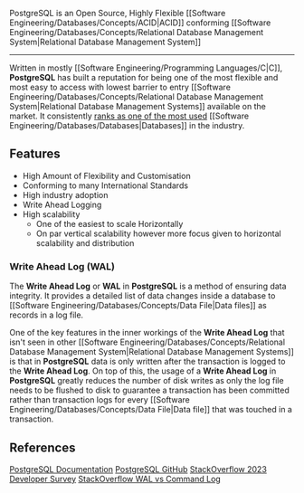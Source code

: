 PostgreSQL is an Open Source, Highly Flexible [[Software Engineering/Databases/Concepts/ACID|ACID]] conforming [[Software Engineering/Databases/Concepts/Relational Database Management System|Relational Database Management System]] 

----

Written in mostly [[Software Engineering/Programming Languages/C|C]], **PostgreSQL** has built a reputation for being one of the most flexible and most easy to access with lowest barrier to entry [[Software Engineering/Databases/Concepts/Relational Database Management System|Relational Database Management Systems]] available on the market. It consistently [ranks as one of the most used](https://survey.stackoverflow.co/2023/#section-most-popular-technologies-databases) [[Software Engineering/Databases/Databases|Databases]] in the industry.

## Features

- High Amount of Flexibility and Customisation
- Conforming to many International Standards
- High industry adoption
- Write Ahead Logging
- High scalability
	- One of the easiest to scale Horizontally
	- On par vertical scalability however more focus given to horizontal scalability and distribution

### Write Ahead Log (WAL)

The **Write Ahead Log** or **WAL** in **PostgreSQL** is a method of ensuring data integrity. It provides a detailed list of data changes inside a database to [[Software Engineering/Databases/Concepts/Data File|Data files]] as records in a log file. 

One of the key features in the inner workings of the **Write Ahead Log** that isn't seen in other [[Software Engineering/Databases/Concepts/Relational Database Management System|Relational Database Management Systems]] is that in **PostgreSQL** data is only written after the transaction is logged to the **Write Ahead Log**. On top of this, the usage of a **Write Ahead Log** in **PostgreSQL** greatly reduces the number of disk writes as only the log file needs to be flushed to disk to guarantee a transaction has been committed rather than transaction logs for every [[Software Engineering/Databases/Concepts/Data File|Data file]] that was touched in a transaction.

## References

[PostgreSQL Documentation](https://www.postgresql.org/docs/current)
[PostgreSQL GitHub](https://github.com/postgres/postgres)
[StackOverflow 2023 Developer Survey](https://survey.stackoverflow.co/2023/#section-most-popular-technologies-databases)
[StackOverflow WAL vs Command Log](https://stackoverflow.com/questions/14181180/why-do-sql-databases-use-a-write-ahead-log-over-a-command-log)